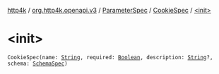 [http4k](../../../index.md) / [org.http4k.openapi.v3](../../index.md) / [ParameterSpec](../index.md) / [CookieSpec](index.md) / [&lt;init&gt;](./-init-.md)

# &lt;init&gt;

`CookieSpec(name: `[`String`](https://kotlinlang.org/api/latest/jvm/stdlib/kotlin/-string/index.html)`, required: `[`Boolean`](https://kotlinlang.org/api/latest/jvm/stdlib/kotlin/-boolean/index.html)`, description: `[`String`](https://kotlinlang.org/api/latest/jvm/stdlib/kotlin/-string/index.html)`?, schema: `[`SchemaSpec`](../../-schema-spec/index.md)`)`